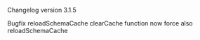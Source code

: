 Changelog version 3.1.5
 
Bugfix reloadSchemaCache
clearCache function now force also reloadSchemaCache
